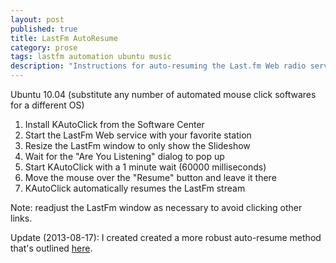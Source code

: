 ```yaml
---
layout: post
published: true
title: LastFm AutoResume
category: prose
tags: lastfm automation ubuntu music
description: "Instructions for auto-resuming the Last.fm Web radio service."
---
```


Ubuntu 10.04 (substitute any number of automated mouse click softwares for a different OS)

1. Install KAutoClick from the Software Center
2. Start the LastFm Web service with your favorite station
3. Resize the LastFm window to only show the Slideshow
4. Wait for the "Are You Listening" dialog to pop up
5. Start KAutoClick with a 1 minute wait (60000 milliseconds)
6. Move the mouse over the "Resume" button and leave it there
7. KAutoClick automatically resumes the LastFm stream

Note: readjust the LastFm window as necessary to avoid clicking other links.

Update (2013-08-17): I created created a more robust auto-resume method that's outlined [here](http://dr3wh0.github.io/dr3wh0/2013/08/17/lastfm-autoresume-part-2/).
